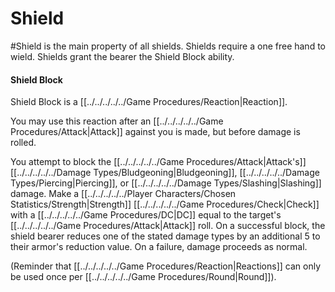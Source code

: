 # Shield
#Shield is the main property of all shields.
	Shields require a one free hand to wield.
	Shields grant the bearer the Shield Block ability.

#### Shield Block
Shield Block is a [[../../../../../Game Procedures/Reaction|Reaction]]. 

You may use this reaction after an [[../../../../../Game Procedures/Attack|Attack]] against you is made, but before damage is rolled. 

You attempt to block the [[../../../../../Game Procedures/Attack|Attack's]] [[../../../../../Damage Types/Bludgeoning|Bludgeoning]], [[../../../../../Damage Types/Piercing|Piercing]], or [[../../../../../Damage Types/Slashing|Slashing]] damage.
	Make a [[../../../../../Player Characters/Chosen Statistics/Strength|Strength]] [[../../../../../Game Procedures/Check|Check]] with a [[../../../../../Game Procedures/DC|DC]] equal to the target's [[../../../../../Game Procedures/Attack|Attack]] roll.
		On a successful block, the shield bearer reduces one of the stated damage types by an additional 5 to their armor's reduction value.
		On a failure, damage proceeds as normal.
		
(Reminder that [[../../../../../Game Procedures/Reaction|Reactions]] can only be used once per [[../../../../../Game Procedures/Round|Round]]).